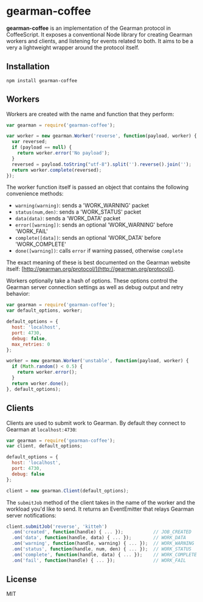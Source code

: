 # gearman-coffee

**gearman-coffee** is an implementation of the Gearman protocol in CoffeeScript. It exposes a conventional Node library for creating Gearman workers and clients, and listening for events related to both. It aims to be a very a lightweight wrapper around the protocol itself.

## Installation

```
npm install gearman-coffee
```

## Workers

Workers are created with the name and function that they perform:

```javascript
var gearman = require('gearman-coffee');

var worker = new gearman.Worker('reverse', function(payload, worker) {
  var reversed;
  if (payload == null) {
    return worker.error('No payload');
  }
  reversed = payload.toString("utf-8").split('').reverse().join('');
  return worker.complete(reversed);
});
```

The worker function itself is passed an object that contains the following convenience methods:

 * `warning(warning)`: sends a 'WORK_WARNING' packet
 * `status(num,den)`: sends a 'WORK_STATUS' packet
 * `data(data)`: sends a 'WORK_DATA' packet
 * `error([warning])`: sends an optional 'WORK_WARNING' before 'WORK_FAIL'
 * `complete([data])`: sends an optional 'WORK_DATA' before 'WORK_COMPLETE'
 * `done([warning])`: calls `error` if warning passed, otherwise `complete`

The exact meaning of these is best documented on the Gearman website itself: [http://gearman.org/protocol/](http://gearman.org/protocol/).

Workers optionally take a hash of options. These options control the Gearman server connection settings as well as debug output and retry behavior:

```javascript
var gearman = require('gearman-coffee');
var default_options, worker;

default_options = {
  host: 'localhost',
  port: 4730,
  debug: false,
  max_retries: 0
};

worker = new gearman.Worker('unstable', function(payload, worker) {
  if (Math.random() < 0.5) {
    return worker.error();
  }
  return worker.done();
}, default_options);
```

## Clients

Clients are used to submit work to Gearman. By default they connect to Gearman at `localhost:4730`:

```javascript
var gearman = require('gearman-coffee');
var client, default_options;

default_options = {
  host: 'localhost',
  port: 4730,
  debug: false
};

client = new gearman.Client(default_options);
```

The `submitJob` method of the client takes in the name of the worker and the workload you'd like to send. It returns an EventEmitter that relays Gearman server notifications:

```javascript
client.submitJob('reverse', 'kitteh')
  .on('created', function(handle) { ... });           // JOB_CREATED
  .on('data', function(handle, data) { ... });        // WORK_DATA
  .on('warning', function(handle, warning) { ... });  // WORK_WARNING
  .on('status', function(handle, num, den) { ... });  // WORK_STATUS
  .on('complete', function(handle, data) { ... });    // WORK_COMPLETE
  .on('fail', function(handle) { ... });              // WORK_FAIL
```

## License

MIT
